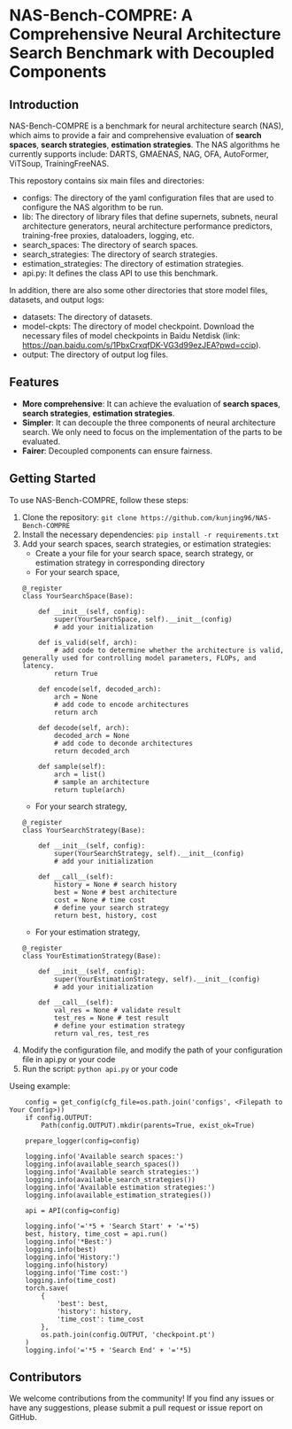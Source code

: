 # NAS-Bench-COMPRE: A Comprehensive Neural Architecture Search Benchmark with Decoupled Components

## Introduction

NAS-Bench-COMPRE is a benchmark for neural architecture search (NAS), which aims to provide a fair and comprehensive evaluation of **search spaces**, **search strategies**, **estimation strategies**. The NAS algorithms he currently supports include: DARTS, GMAENAS, NAG, OFA, AutoFormer, ViTSoup, TrainingFreeNAS.

This repostory contains six main files and directories:

- configs: The directory of the yaml configuration files that are used to configure the NAS algorithm to be run.
- lib: The directory of library files that define supernets, subnets, neural architecture generators, neural architecture performance predictors, training-free proxies, dataloaders, logging, etc.
- search_spaces: The directory of search spaces.
- search_strategies: The directory of search strategies.
- estimation_strategies: The directory of estimation strategies.
- api.py: It defines the class API to use this benchmark.

In addition, there are also some other directories that store model files, datasets, and output logs:

- datasets: The directory of datasets.
- model-ckpts:  The directory of model checkpoint. Download the necessary files of model checkpoints in Baidu Netdisk (link: https://pan.baidu.com/s/1PbxCrxqfDK-VG3d99ezJEA?pwd=ccip).
- output: The directory of output log files.

## Features

- **More comprehensive**: It can achieve the evaluation of **search spaces**, **search strategies**, **estimation strategies**.
- **Simpler**: It can decouple the three components of neural architecture search. We only need to focus on the implementation of the parts to be evaluated.
- **Fairer**: Decoupled components can ensure fairness.

## Getting Started

To use NAS-Bench-COMPRE, follow these steps:

1. Clone the repository: `git clone https://github.com/kunjing96/NAS-Bench-COMPRE`
2. Install the necessary dependencies: `pip install -r requirements.txt`
3. Add your search spaces, search strategies, or estimation strategies:
    - Create a your file for your search space, search strategy, or estimation strategy in corresponding directory
    - For your search space,
    ```
    @_register
    class YourSearchSpace(Base):

        def __init__(self, config):
            super(YourSearchSpace, self).__init__(config)
            # add your initialization

        def is_valid(self, arch):
            # add code to determine whether the architecture is valid, generally used for controlling model parameters, FLOPs, and latency.
            return True

        def encode(self, decoded_arch):
            arch = None
            # add code to encode architectures
            return arch

        def decode(self, arch):
            decoded_arch = None
            # add code to deconde architectures
            return decoded_arch

        def sample(self):
            arch = list()
            # sample an architecture
            return tuple(arch)
    ```
    - For your search strategy,
    ```
    @_register
    class YourSearchStrategy(Base):

        def __init__(self, config):
            super(YourSearchStrategy, self).__init__(config)
            # add your initialization

        def __call__(self):
            history = None # search history
            best = None # best architecture
            cost = None # time cost
            # define your search strategy
            return best, history, cost
    ```
    - For your estimation strategy,
    ```
    @_register
    class YourEstimationStrategy(Base):

        def __init__(self, config):
            super(YourEstimationStrategy, self).__init__(config)
            # add your initialization

        def __call__(self):
            val_res = None # validate result
            test_res = None # test result
            # define your estimation strategy
            return val_res, test_res
    ```
4. Modify the configuration file, and modify the path of your configuration file in api.py or your code
5. Run the script: `python api.py` or your code

Useing example:

```
    config = get_config(cfg_file=os.path.join('configs', <Filepath to Your Config>))
    if config.OUTPUT:
        Path(config.OUTPUT).mkdir(parents=True, exist_ok=True)

    prepare_logger(config=config)

    logging.info('Available search spaces:')
    logging.info(available_search_spaces())
    logging.info('Available search strategies:')
    logging.info(available_search_strategies())
    logging.info('Available estimation strategies:')
    logging.info(available_estimation_strategies())

    api = API(config=config)

    logging.info('='*5 + 'Search Start' + '='*5)
    best, history, time_cost = api.run()
    logging.info('*Best:')
    logging.info(best)
    logging.info('History:')
    logging.info(history)
    logging.info('Time cost:')
    logging.info(time_cost)
    torch.save(
        {
            'best': best,
            'history': history,
            'time_cost': time_cost
        },
        os.path.join(config.OUTPUT, 'checkpoint.pt')
    )
    logging.info('='*5 + 'Search End' + '='*5)
```

## Contributors

We welcome contributions from the community! If you find any issues or have any suggestions, please submit a pull request or issue report on GitHub.

<!-- ## Citation

If you use this benchmark in your research, please cite our paper:

{INSERT YOUR PAPER CITATION HERE} -->

<!-- ## License

This project is licensed under the {INSERT YOUR LICENSE HERE} license. -->
